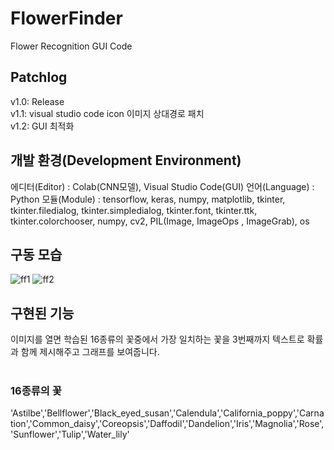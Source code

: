<h1>FlowerFinder</h1>
Flower Recognition GUI Code
<h2>Patchlog</h2>
v1.0: Release<br>
v1.1: visual studio code icon 이미지 상대경로 패치<br>
v1.2: GUI 최적화<br>
<h2>개발 환경(Development Environment)</h2>
에디터(Editor) : Colab(CNN모델), Visual Studio Code(GUI)
언어(Language) : Python
모듈(Module) : tensorflow, keras, numpy, matplotlib, tkinter, tkinter.filedialog, tkinter.simpledialog, tkinter.font, tkinter.ttk, tkinter.colorchooser, numpy, cv2, PIL(Image, ImageOps , ImageGrab), os
<br>
<h2>구동 모습</h2>
<img src="https://user-images.githubusercontent.com/101073987/199651121-5963a0c3-b155-4858-b566-87d086420aed.png" alt="ff1">
<img src="https://user-images.githubusercontent.com/101073987/199651126-5c49ea0c-59c2-4842-b8ae-fc721c0c1ffc.png" alt="ff2">
<h2>구현된 기능</h2>
이미지를 열면 학습된 16종류의 꽃중에서 가장 일치하는 꽃을 3번째까지 텍스트로 확률과 함께 제시해주고 그래프를 보여줍니다.<br>
<br>
<h3>16종류의 꽃</h3>
'Astilbe','Bellflower','Black_eyed_susan','Calendula','California_poppy','Carnation','Common_daisy','Coreopsis','Daffodil','Dandelion','Iris','Magnolia','Rose','Sunflower','Tulip','Water_lily'<br>
